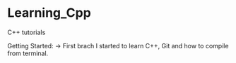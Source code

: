 # Learning_Cpp
C++ tutorials

Getting Started: -> First brach
I started to learn C++, Git and how to compile from terminal.
